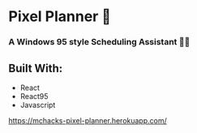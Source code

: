 # Pixel Planner 📅
### A Windows 95 style Scheduling Assistant 👨‍💻


## Built With:
- React
- React95
- Javascript

https://mchacks-pixel-planner.herokuapp.com/
